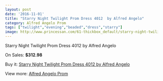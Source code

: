 ```yaml
---
layout: post
date: '2016-11-01'
title: "Starry Night Twilight Prom Dress 4012  by Alfred Angelo"
category: Alfred Angelo Prom
tags: ["twilight","evening","beaded","dress","starry"]
image: http://www.princessan.com/61-thickbox_default/starry-night-twilight-prom-dress-4012-by-alfred-angelo.jpg
---
```

Starry Night Twilight Prom Dress 4012  by Alfred Angelo

On Sales: **$312.98**
<a href="https://www.princessan.com/en/alfred-angelo-prom/35-starry-night-twilight-prom-dress-4012-by-alfred-angelo.html"><amp-img layout="responsive" width="600" height="600" src="//www.princessan.com/61-thickbox_default/starry-night-twilight-prom-dress-4012-by-alfred-angelo.jpg" alt="Starry Night Twilight Prom Dress 4012  by Alfred Angelo 0" /></a>
<a href="https://www.princessan.com/en/alfred-angelo-prom/35-starry-night-twilight-prom-dress-4012-by-alfred-angelo.html"><amp-img layout="responsive" width="600" height="600" src="//www.princessan.com/62-thickbox_default/starry-night-twilight-prom-dress-4012-by-alfred-angelo.jpg" alt="Starry Night Twilight Prom Dress 4012  by Alfred Angelo 1" /></a>

Buy it: [Starry Night Twilight Prom Dress 4012  by Alfred Angelo](https://www.princessan.com/en/alfred-angelo-prom/35-starry-night-twilight-prom-dress-4012-by-alfred-angelo.html "Starry Night Twilight Prom Dress 4012  by Alfred Angelo")

View more: [Alfred Angelo Prom](https://www.princessan.com/en/2-alfred-angelo-prom "Alfred Angelo Prom")